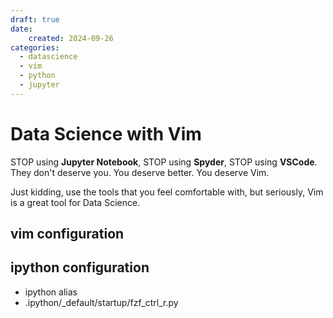 ```yaml
---
draft: true
date:
    created: 2024-09-26
categories:
  - datascience
  - vim
  - python
  - jupyter
---
```


# Data Science with Vim

STOP using **Jupyter Notebook**, STOP using **Spyder**, STOP using **VSCode**.
They don't deserve you. You deserve better. You deserve Vim.

<!-- more -->

Just kidding, use the tools that you feel comfortable with, but seriously, Vim is a great tool for Data Science.

## vim configuration

## ipython configuration

- ipython alias
- .ipython/_default/startup/fzf_ctrl_r.py
